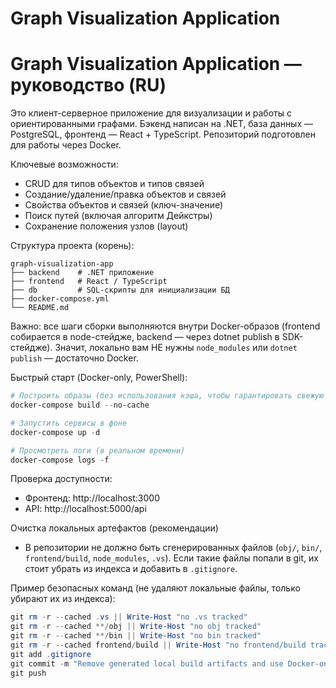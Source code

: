# Graph Visualization Application
# Graph Visualization Application — руководство (RU)

Это клиент-серверное приложение для визуализации и работы с ориентированными графами. Бэкенд написан на .NET, база данных — PostgreSQL, фронтенд — React + TypeScript. Репозиторий подготовлен для работы через Docker.

Ключевые возможности:
- CRUD для типов объектов и типов связей
- Создание/удаление/правка объектов и связей
- Свойства объектов и связей (ключ-значение)
- Поиск путей (включая алгоритм Дейкстры)
- Сохранение положения узлов (layout)

Структура проекта (корень):

```
graph-visualization-app
├── backend    # .NET приложение
├── frontend   # React / TypeScript
├── db         # SQL-скрипты для инициализации БД
├── docker-compose.yml
└── README.md
```

Важно: все шаги сборки выполняются внутри Docker-образов (frontend собирается в node-стейдже, backend — через dotnet publish в SDK-стейдже). Значит, локально вам НЕ нужны `node_modules` или `dotnet publish` — достаточно Docker.

Быстрый старт (Docker-only, PowerShell):

```powershell
# Построить образы (без использования кэша, чтобы гарантировать свежую сборку)
docker-compose build --no-cache

# Запустить сервисы в фоне
docker-compose up -d

# Просмотреть логи (в реальном времени)
docker-compose logs -f
```

Проверка доступности:
- Фронтенд: http://localhost:3000
- API: http://localhost:5000/api

Очистка локальных артефактов (рекомендации)
- В репозитории не должно быть сгенерированных файлов (`obj/`, `bin/`, `frontend/build`, `node_modules`, `.vs`). Если такие файлы попали в git, их стоит убрать из индекса и добавить в `.gitignore`.

Пример безопасных команд (не удаляют локальные файлы, только убирают их из индекса):

```powershell
git rm -r --cached .vs || Write-Host "no .vs tracked"
git rm -r --cached **/obj || Write-Host "no obj tracked"
git rm -r --cached **/bin || Write-Host "no bin tracked"
git rm -r --cached frontend/build || Write-Host "no frontend/build tracked"
git add .gitignore
git commit -m "Remove generated local build artifacts and use Docker-only workflow"
git push
```
